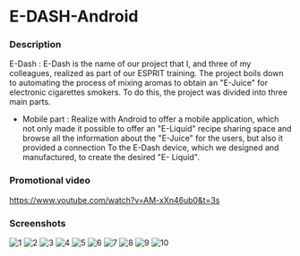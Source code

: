 # E-DASH-Android
### Description


E-Dash : E-Dash is the name of our project that I, and three of my colleagues, realized as part of our ESPRIT training. The project boils down to automating the process of mixing aromas to obtain an "E-Juice" for electronic cigarettes smokers. To do this, the project was divided into three main parts.

- Mobile part : Realize with Android to offer a mobile application, which not only made it possible to offer an "E-Liquid" recipe sharing space and browse all the information about the "E-Juice" for the users, but also it provided a connection To the E-Dash device, which we designed and manufactured, to create the desired "E- Liquid".

### Promotional video

https://www.youtube.com/watch?v=AM-xXn46ub0&t=3s

### Screenshots

![1](https://cloud.githubusercontent.com/assets/22856303/26411494/4edac71c-40a6-11e7-8791-b3b105ad17a9.png)
![2](https://cloud.githubusercontent.com/assets/22856303/26411502/531c1efc-40a6-11e7-9e1e-6be8139c0aad.png)
![3](https://cloud.githubusercontent.com/assets/22856303/26411511/5694937a-40a6-11e7-9d97-05c264918a68.png)
![4](https://cloud.githubusercontent.com/assets/22856303/26411517/5a60a5a2-40a6-11e7-9607-25a56841439a.png)
![5](https://cloud.githubusercontent.com/assets/22856303/26411524/5de18ba6-40a6-11e7-81af-761b15ed6291.png)
![6](https://cloud.githubusercontent.com/assets/22856303/26411530/62314124-40a6-11e7-9671-a684048cfc56.png)
![7](https://cloud.githubusercontent.com/assets/22856303/26411533/6676fc60-40a6-11e7-934a-f6836628596d.png)
![8](https://cloud.githubusercontent.com/assets/22856303/26411542/69c23326-40a6-11e7-8ced-9d250a5d3b4a.png)
![9](https://cloud.githubusercontent.com/assets/22856303/26411670/bd75c6a4-40a6-11e7-95ed-75c6d210fde9.png)
![10](https://cloud.githubusercontent.com/assets/22856303/26412033/c94d773c-40a7-11e7-9d13-96290c50c855.png)

